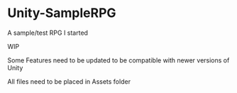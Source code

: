 # Unity-SampleRPG
A sample/test RPG I started

WIP

Some Features need to be updated to be compatible with newer versions of Unity

All files need to be placed in Assets folder

